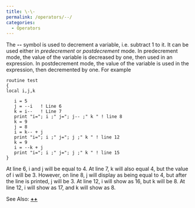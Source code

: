 ```yaml
---
title: \-\-
permalink: /operators/--/
categories: 
  - Operators
---
```


The **\-\-** symbol is used to decrement a variable, i.e. subtract 1 to
it. It can be used either in *predecrement* or *postdecrement* mode. In
predecrement mode, the value of the variable is decreased by one, then
used in an expression. In postdecrement mode, the value of the variable
is used in the expression, then decremented by one. For example

    routine test
    {
    local i,j,k

       i = 5
       j = --i   ! Line 6
       k = i--   ! Line 7
       print "i="; i ;" j="; j-- ;" k " ! line 8
       k = 9
       j = 8
       i = k-- + j
       print "i="; i ;" j="; j ;" k " ! line 12
       k = 9
       i = --k + j
       print "i="; i ;" j="; j ;" k " ! line 15
    }

At line 6, i and j will be equal to 4. At line 7, k will also equal 4,
but the value of i will be 3. However, on line 8, j
will display as being equal to 4, but after the line is printed, j will
be 3. At line 12, i will show as 16, but k will be 8. At line 12, i will
show as 17, and k will show as 8.

See Also: **[++](operators/++/)**
